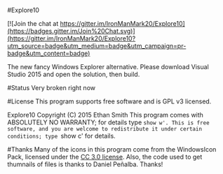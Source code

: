 #Explore10

[![Join the chat at https://gitter.im/IronManMark20/Explore10](https://badges.gitter.im/Join%20Chat.svg)](https://gitter.im/IronManMark20/Explore10?utm_source=badge&utm_medium=badge&utm_campaign=pr-badge&utm_content=badge)

The new fancy Windows Explorer alternative. Please download Visual Studio 2015 and open the solution, then build.

#Status
Very broken right now

#License
This program supports free software and is GPL v3 licensed.

Explore10  Copyright (C) 2015  Ethan Smith
    This program comes with ABSOLUTELY NO WARRANTY; for details type `show w'.
    This is free software, and you are welcome to redistribute it
    under certain conditions; type `show c' for details.

#Thanks
Many of the icons in this program come from the WindowsIcon Pack, licensed under the [CC 3.0 license](https://creativecommons.org/licenses/by/3.0/us/). Also, the code used to get thumnails of files is thanks to Daniel Peñalba. Thanks!